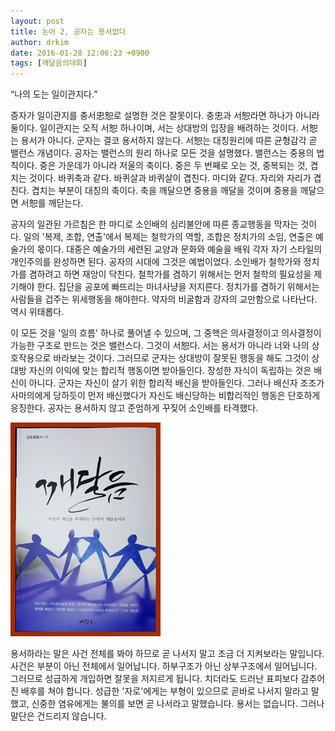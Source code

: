 ```yaml
---
layout: post
title: 논어 2, 공자는 용서없다
author: drkim
date: 2016-01-28 12:06:23 +0900
tags: [깨달음의대화]
---
```

“나의 도는 일이관지다.” 

  


증자가 일이관지를 충서忠恕로 설명한 것은 잘못이다. 충忠과 서恕라면 하나가 아니라 둘이다. 일이관지는 오직 서恕 하나이며, 서는 상대방의 입장을 배려하는 것이다. 서恕는 용서가 아니다. 군자는 결코 용서하지 않는다. 서恕는 대칭원리에 따른 균형감각 곧 밸런스 개념이다. 공자는 밸런스의 원리 하나로 모든 것을 설명했다. 밸런스는 중용의 법칙이다. 중은 가운데가 아니라 저울의 축이다. 중은 두 번째로 오는 것, 중복되는 것, 겹치는 것이다. 바퀴축과 같다. 바퀴살과 바퀴살이 겹친다. 마디와 같다. 자리와 자리가 겹친다. 겹치는 부분이 대칭의 축이다. 축을 깨달으면 중용을 깨달을 것이며 중용을 깨달으면 서恕를 깨닫는다.   
      
공자의 일관된 가르침은 한 마디로 소인배의 심리불안에 따른 종교행동을 막자는 것이다. 일의 '복제, 조합, 연출'에서 복제는 철학가의 역할, 조합은 정치가의 소임, 연출은 예술가의 몫이다. 대중은 예술가의 세련된 교양과 문화와 예술을 배워 각자 자기 스타일의 개인주의를 완성하면 된다. 공자의 시대에 그것은 예법이었다. 소인배가 철학가와 정치가를 겸하려고 하면 재앙이 닥친다. 철학가를 겸하기 위해서는 먼저 철학의 필요성을 제기해야 한다. 집단을 공포에 빠뜨리는 마녀사냥을 저지른다. 정치가를 겸하기 위해서는 사람들을 겁주는 위세행동을 해야한다. 약자의 비굴함과 강자의 교만함으로 나타난다. 역시 위태롭다.  
      
이 모든 것을 '일의 흐름' 하나로 풀어낼 수 있으며, 그 중핵은 의사결정이고 의사결정이 가능한 구조로 만드는 것은 밸런스다. 그것이 서恕다. 서는 용서가 아니라 너와 나의 상호작용으로 바라보는 것이다. 그러므로 군자는 상대방이 잘못된 행동을 해도 그것이 상대방 자신의 이익에 맞는 합리적 행동이면 받아들인다. 장성한 자식이 독립하는 것은 배신이 아니다. 군자는 자신이 살기 위한 합리적 배신을 받아들인다. 그러나 배신자 조조가 사마의에게 당하듯이 먼저 배신했다가 자신도 배신당하는 비합리적인 행동은 단호하게 응징한다. 공자는 용서하지 않고 준엄하게 꾸짖어 소인배를 타격했다.

  


  



![](/files/attach/images/198/351/667/aDSC01523.JPG)   


  


용서하라는 말은 사건 전체를 봐야 하므로 곧 나서지 말고 조금 더 지켜보라는 말입니다. 사건은 부분이 아닌 전체에서 일어납니다. 하부구조가 아닌 상부구조에서 일어닙니다. 그러므로 성급하게 개입하면 잘못을 저지르게 됩니다. 치더라도 드러난 표피보다 감추어진 배후를 쳐야 합니다. 성급한 '자로'에게는 부형이 있으므로 곧바로 나서지 말라고 말했고, 신중한 염유에게는 불의를 보면 곧 나서라고 말했습니다. 용서는 없습니다. 그러나 말단은 건드리지 않습니다.